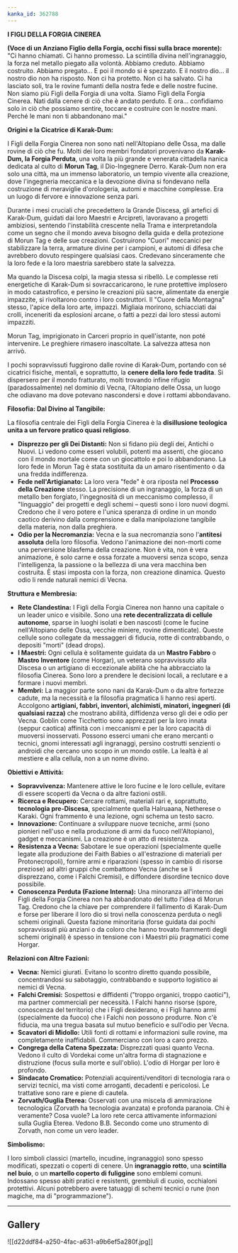 ```yaml
---
kanka_id: 362788
---
```


**I FIGLI DELLA FORGIA CINEREA**

  

**(Voce di un Anziano Figlio della Forgia, occhi fissi sulla brace morente):**  
"Ci
hanno chiamati. Ci hanno promesso. La scintilla divina
nell'ingranaggio, la forza nel metallo piegato alla volontà. Abbiamo
creduto. Abbiamo costruito. Abbiamo pregato... E poi il mondo si è
spezzato. E il nostro dio... il nostro dio non ha risposto. Non ci ha
protetto. Non ci ha salvato. Ci ha lasciato soli, tra le rovine fumanti
della nostra fede e delle nostre fucine. Non siamo più Figli della
Forgia di una volta. Siamo Figli della Forgia Cinerea.
Nati dalla cenere di ciò che è andato perduto. E ora... confidiamo solo
in ciò che possiamo sentire, toccare e costruire con le nostre mani.
Perché le mani non ti abbandonano mai."

**Origini e la Cicatrice di Karak-Dum:**

I
Figli della Forgia Cinerea non sono nati nell'Altopiano delle Ossa, ma
dalle rovine di ciò che fu. Molti dei loro membri fondatori provenivano
da **Karak-Dum, la Forgia Perduta**, una volta la più grande e venerata cittadella nanica dedicata al culto di **Morun Tag**,
il Dio-Ingegnere Derro. Karak-Dum non era solo una città, ma un immenso
laboratorio, un tempio vivente alla creazione, dove l'ingegneria
meccanica e la devozione divina si fondevano nella costruzione di
meraviglie d'orologeria, automi e macchine complesse. Era un luogo di
fervore e innovazione senza pari.

Durante
i mesi cruciali che precedettero la Grande Discesa, gli artefici di
Karak-Dum, guidati dai loro Maestri e Arcipreti, lavoravano a progetti
ambiziosi, sentendo l'instabilità crescente nella Trama e
interpretandola come un segno che il mondo aveva bisogno della guida e
della protezione di Morun Tag e delle sue creazioni. Costruirono "Cuori"
meccanici per stabilizzare la terra, armature divine per i campioni, e
automi di difesa che avrebbero dovuto respingere qualsiasi caos.
Credevano sinceramente che la loro fede e la loro maestria sarebbero
state la salvezza.

Ma
quando la Discesa colpì, la magia stessa si ribellò. Le complesse reti
energetiche di Karak-Dum si sovraccaricarono, le rune protettive
implosero in modo catastrofico, e persino le creazioni più sacre,
alimentate da energie impazzite, si rivoltarono contro i loro
costruttori. Il "Cuore della Montagna" stesso, l'apice della loro arte,
impazzì. Migliaia morirono, schiacciati dai crolli, inceneriti da
esplosioni arcane, o fatti a pezzi dai loro stessi automi impazziti.

Morun
Tag, imprigionato in Carceri proprio in quell'istante, non poté
intervenire. Le preghiere rimasero inascoltate. La salvezza attesa non
arrivò.

I pochi sopravvissuti fuggirono dalle rovine di Karak-Dum, portando con sé cicatrici fisiche, mentali, e soprattutto, la **cenere della loro fede tradita**.
Si dispersero per il mondo fratturato, molti trovando infine rifugio
(paradossalmente) nel dominio di Vecna, l'Altopiano delle Ossa, un luogo
che odiavano ma dove potevano nascondersi e dove i rottami abbondavano.

**Filosofia: Dal Divino al Tangibile:**

La filosofia centrale dei Figli della Forgia Cinerea è la **disillusione teologica unita a un fervore pratico quasi religioso**.

* **Disprezzo per gli Dei Distanti:**
  Non si fidano più degli dei, Antichi o Nuovi. Li vedono come esseri
  volubili, potenti ma assenti, che giocano con il mondo mortale come con
  un giocattolo e poi lo abbandonano. La loro fede in Morun Tag è stata
  sostituita da un amaro risentimento o da una fredda indifferenza.
* **Fede nell'Artigianato:** La loro vera "fede" è ora riposta nel **Processo della Creazione**
  stesso. La precisione di un ingranaggio, la forza di un metallo ben
  forgiato, l'ingegnosità di un meccanismo complesso, il "linguaggio" dei
  progetti e degli schemi – questi sono i loro nuovi dogmi. Credono che il
  vero potere e l'unica speranza di ordine in un mondo caotico derivino
  dalla comprensione e dalla manipolazione tangibile della materia, non
  dalla preghiera.
* **Odio per la Necromanzia:** Vecna e la sua necromanzia sono l'**antitesi assoluta**
  della loro filosofia. Vedono l'animazione dei non-morti come una
  perversione blasfema della creazione. Non è vita, non è vera animazione,
  è solo carne e ossa forzate a muoversi senza scopo, senza
  l'intelligenza, la passione o la bellezza di una vera macchina ben
  costruita. È stasi imposta con la forza, non creazione dinamica. Questo
  odio li rende naturali nemici di Vecna.

**Struttura e Membresia:**

* **Rete Clandestina:** I Figli della Forgia Cinerea non hanno una capitale o un leader unico e visibile. Sono una **rete decentralizzata di cellule autonome**,
  sparse in luoghi isolati e ben nascosti (come le fucine nell'Altopiano
  delle Ossa, vecchie miniere, rovine dimenticate). Queste cellule sono
  collegate da messaggeri di fiducia, rotte di contrabbando, o depositi
  "morti" (dead drops).
* **I Maestri:** Ogni cellula è solitamente guidata da un **Mastro Fabbro** o **Mastro Inventore**
  (come Horgar), un veterano sopravvissuto alla Discesa o un artigiano di
  eccezionale abilità che ha abbracciato la filosofia Cinerea. Sono loro a
  prendere le decisioni locali, a reclutare e a formare i nuovi membri.
* **Membri:**
  La maggior parte sono nani da Karak-Dum o da altre fortezze cadute, ma
  la necessità e la filosofia pragmatica li hanno resi aperti. Accolgono **artigiani, fabbri, inventori, alchimisti, minatori, ingegneri (di qualsiasi razza)**
  che mostrano abilità, diffidenza verso gli dei e odio per Vecna. Goblin
  come Ticchettio sono apprezzati per la loro innata (seppur caotica)
  affinità con i meccanismi e per la loro capacità di muoversi
  inosservati. Possono esserci umani che erano mercanti o tecnici, gnomi
  interessati agli ingranaggi, persino costrutti senzienti o androidi che
  cercano uno scopo in un mondo ostile. La lealtà è al mestiere e alla
  cellula, non a un nome divino.

**Obiettivi e Attività:**

* **Sopravvivenza:** Mantenere attive le loro fucine e le loro cellule, evitare di essere scoperti da Vecna o da altre fazioni ostili.
* **Ricerca e Recupero:** Cercare rottami, materiali rari e, soprattutto, **tecnologia pre-Discesa**, specialmente quella Halruaana, Netherese o Karaki. Ogni frammento è una lezione, ogni schema un testo sacro.
* **Innovazione:**
  Continuare a sviluppare nuove tecniche, armi (sono pionieri nell'uso e
  nella produzione di armi da fuoco nell'Altopiano), gadget e meccanismi.
  La creazione è un atto di resistenza.
* **Resistenza a Vecna:**
  Sabotare le sue operazioni (specialmente quelle legate alla produzione
  dei Faith Babies o all'estrazione di materiali per Protonecropoli),
  fornire armi e riparazioni (spesso in cambio di risorse preziose) ad
  altri gruppi che combattono Vecna (anche se li disprezzano, come i
  Falchi Cremisi), e diffondere disordine tecnico dove possibile.
* **Conoscenza Perduta (Fazione Interna):** Una minoranza all'interno dei Figli della Forgia Cinerea non
  ha abbandonato del tutto l'idea di Morun Tag. Credono che la chiave per
  comprendere il fallimento di Karak-Dum e forse per liberare il loro dio
  si trovi nella conoscenza perduta o negli schemi originali. Questa
  fazione minoritaria (forse guidata dai pochi sopravvissuti più anziani o
  da coloro che hanno trovato frammenti degli schemi originali) è spesso
  in tensione con i Maestri più pragmatici come Horgar.

**Relazioni con Altre Fazioni:**

* **Vecna:**
  Nemici giurati. Evitano lo scontro diretto quando possibile,
  concentrandosi su sabotaggio, contrabbando e supporto logistico ai
  nemici di Vecna.
* **Falchi Cremisi:**
  Sospettosi e diffidenti ("troppo organici, troppo caotici"), ma partner
  commerciali per necessità. I Falchi hanno risorse (spore, conoscenza
  del territorio) che i Figli desiderano, e i Figli hanno armi
  (specialmente da fuoco) che i Falchi non possono produrre. Non c'è
  fiducia, ma una tregua basata sul mutuo beneficio e sull'odio per Vecna.
* **Scavatori di Midollo:** Utili fonti di rottami e informazioni sulle rovine, ma completamente inaffidabili. Commerciano con loro a caro prezzo.
* **Congrega della Catena Spezzata:**
  Disprezzati quasi quanto Vecna. Vedono il culto di Vordekai come
  un'altra forma di stagnazione e distruzione (focus sulla morte e
  sull'oblio). L'odio di Horgar per loro è profondo.
* **Sindacato Cromatico:**
  Potenziali acquirenti/venditori di tecnologia rara o servizi tecnici,
  ma visti come arroganti, decadenti e pericolosi. Le trattative sono rare
  e piene di cautela.
* **Zorvath/Guglia Eterea:**
  Osservati con una miscela di ammirazione tecnologica (Zorvath ha
  tecnologia avanzata) e profonda paranoia. Chi è veramente? Cosa vuole?
  La loro rete cerca attivamente informazioni sulla Guglia Eterea. Vedono
  B.B. Secondo come uno strumento di Zorvath, non come un vero leader.

**Simbolismo:**

I loro simboli classici (martello, incudine, ingranaggio) sono spesso modificati, spezzati o coperti di cenere. Un **ingranaggio rotto**, una **scintilla nel buio**, o un **martello coperto di fuliggine**
sono emblemi comuni. Indossano spesso abiti pratici e resistenti,
grembiuli di cuoio, occhialoni protettivi. Alcuni potrebbero avere
tatuaggi di schemi tecnici o rune (non magiche, ma di "programmazione").

  

***
## Gallery
![[d22ddf84-a250-4fac-a631-a9b6ef5a280f.jpg]]